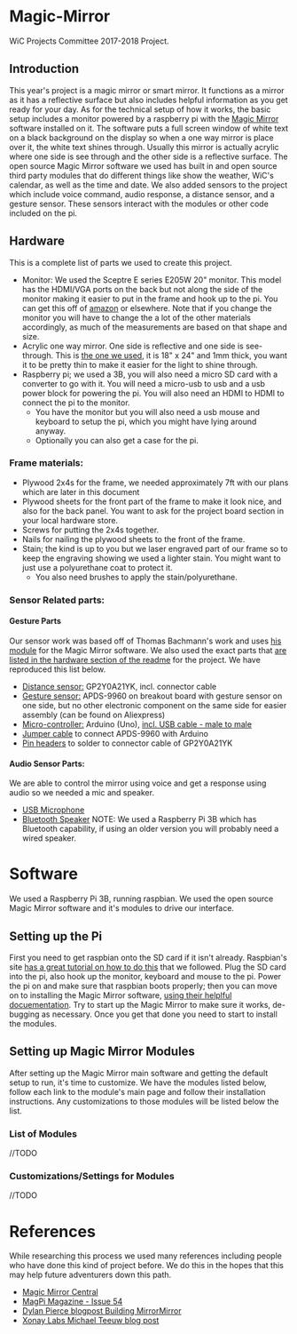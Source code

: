# Magic-Mirror
WiC Projects Committee 2017-2018 Project.

## Introduction
This year's project is a magic mirror or smart mirror. It functions as a mirror as it has a reflective surface but also includes helpful information as you get ready for your day. As for the technical setup of how it works, the basic setup includes a monitor powered by a raspberry pi with the [Magic Mirror](https://magicmirror.builders/) software installed on it. The software puts a full screen window of white text on a black background on the display so when a one way mirror is place over it, the white text shines through. Usually this mirror is actually acrylic where one side is see through and the other side is a reflective surface. The open source Magic Mirror software we used has built in and open source third party modules that do different things like show the weather, WiC's calendar, as well as the time and date. We also added sensors to the project which include voice command, audio response, a distance sensor, and a gesture sensor. These sensors interact with the modules or other code included on the pi.

## Hardware
This is a complete list of parts we used to create this project.

- Monitor: We used the Sceptre E series E205W 20" monitor. This model has the HDMI/VGA ports on the back but not along the side of the monitor making it easier to put in the frame and hook up to the pi. You can get this off of [amazon](https://www.amazon.com/Sceptre-E205W-1600-V1-LED-Lit-Monitor/dp/B00S8W8QMG/ref=as_li_ss_tl?ie=UTF8&qid=1473453637&sr=8-11&keywords=led%2Bmonitor&linkCode=sl1&tag=gjhug1-20&linkId=682d1cdafd514bdc5d7574a53848e341&th=1) or elsewhere. Note that if you change the monitor you will have to change the a lot of the other materials accordingly, as much of the measurements are based on that shape and size.
- Acrylic one way mirror. One side is reflective and one side is see-through. This is [the one we used](https://www.amazon.com/gp/product/B01CZ35XWY/ref=as_li_ss_tl?ie=UTF8&psc=1&linkCode=sl1&tag=gjhug1-20&linkId=5b62ea56680f9cf4a33e5db6234da0c4), it is 18" x 24" and 1mm thick, you want it to be pretty thin to make it easier for the light to shine through.
- Raspberry pi; we used a 3B, you will also need a micro SD card with a converter to go with it. You will need a micro-usb to usb and a usb power block for powering the pi. You will also need an HDMI to HDMI to connect the pi to the monitor.
    - You have the monitor but you will also need a usb mouse and keyboard to setup the pi, which you might have lying around anyway.
    - Optionally you can also get a case for the pi.

### Frame materials:
- Plywood 2x4s for the frame, we needed approximately 7ft with our plans which are later in this document
- Plywood sheets for the front part of the frame to make it look nice, and also for the back panel. You want to ask for the project board section in your local hardware store.
- Screws for putting the 2x4s together.
- Nails for nailing the plywood sheets to the front of the frame.
- Stain; the kind is up to you but we laser engraved part of our frame so to keep the engraving showing we used a lighter stain. You might want to just use a polyurethane coat to protect it.
    - You also need brushes to apply the stain/polyurethane.

### Sensor Related parts:
#### Gesture Parts
Our sensor work was based off of Thomas Bachmann's work and uses [his module](https://github.com/thobach/MMM-Gestures) for the Magic Mirror software. We also used the exact parts that [are listed in the hardware section of the readme](https://github.com/thobach/MMM-Gestures#hardware-setup) for the project. We have reproduced this list below.
- [Distance sensor:](https://www.amazon.com/GP2Y0A21YK0F-Sharp-Distance-10-80cm-Compatible/dp/B00IMOSEJA/ref=sr_1_sc_2?ie=UTF8&qid=1516763743&sr=8-2-spell&keywords=GP2Y0A21YK) GP2Y0A21YK, incl. connector cable
- [Gesture sensor:](https://www.amazon.com/Gowoops-APDS-9960-Recognition-Direction-Proximity/dp/B075651R2V/ref=sr_1_2?ie=UTF8&qid=1516763965&sr=8-2&keywords=APDS-9960
) APDS-9960 on breakout board with gesture sensor on one side, but no other electronic component on the same side for easier assembly (can be found on Aliexpress)
- [Micro-controller:](https://www.amazon.com/Elegoo-Board-ATmega328P-ATMEGA16U2-Arduino/dp/B01EWOE0UU/ref=sr_1_2_sspa?s=electronics&ie=UTF8&qid=1516765015&sr=1-2-spons&keywords=arduino+uno+with+usb&psc=1) Arduino (Uno), [incl. USB cable - male to male](https://www.amazon.com/UGREEN-Transfer-Enclosures-Printers-Cameras/dp/B00P0E394U/ref=sr_1_3?ie=UTF8&qid=1516765103&sr=8-3&keywords=usb%2Bto%2Busb&th=1)
- [Jumper cable](https://www.amazon.com/Haitronic-Multicolored-Breadboard-Arduino-raspberry/dp/B01LZF1ZSZ/ref=sr_1_1?ie=UTF8&qid=1516764623&sr=8-1&keywords=jumper+cable+arduino) to connect APDS-9960 with Arduino
- [Pin headers](https://www.amazon.com/OCR-Breakaway-Connector-Assortment-Arduino/dp/B01MQ48T2V/ref=sr_1_4?ie=UTF8&qid=1516764449&sr=8-4&keywords=pin+header) to solder to connector cable of GP2Y0A21YK

#### Audio Sensor Parts:
We are able to control the mirror using voice and get a response using audio so we needed a mic and speaker.
- [USB Microphone](https://www.amazon.com/eBerry-Adjustable-Microphone-Compatible-Recording/dp/B00UZY2YQE/ref=sr_1_6?ie=UTF8&qid=1516681229&sr=8-6&keywords=usb+microphone)
- [Bluetooth Speaker](https://www.amazon.com/NEWBEING-Wireless-Bluetooth-Handsfree-Slot%EF%BC%88Blue/dp/B0764CDY7Q/ref=sr_1_79?s=electronics&ie=UTF8&qid=1516682104&sr=1-79&keywords=speaker+bluetooth) NOTE: We used a Raspberry Pi 3B which has Bluetooth capability, if using an older version you will probably need a wired speaker.

# Software
We used a Raspberry Pi 3B, running raspbian. We used the open source Magic Mirror software and it's modules to drive our interface. 

## Setting up the Pi
First you need to get raspbian onto the SD card if it isn't already. Raspbian's site [has a great tutorial on how to do this](https://www.raspberrypi.org/documentation/installation/installing-images/README.md) that we followed. Plug the SD card into the pi, also hook up the monitor, keyboard and mouse to the pi. Power the pi on and make sure that raspbian boots properly; then you can move on to installing the Magic Mirror software, [using their helplful docuementation](https://github.com/MichMich/MagicMirror#usage). Try to start up the Magic Mirror to make sure it works, de-bugging as necessary. Once you get that done you need to start to install the modules.

## Setting up Magic Mirror Modules
After setting up the Magic Mirror main software and getting the default setup to run, it's time to customize. We have the modules listed below, follow each link to the module's main page and follow their installation instructions. Any customizations to those modules will be listed below the list.

### List of Modules
//TODO

### Customizations/Settings for Modules
//TODO

# References
While researching this process we used many references including people who have done this kind of project before. We do this in the hopes that this may help future adventurers down this path.

- [Magic Mirror Central](https://www.magicmirrorcentral.com/making-a-magic-mirror/)
- [MagPi Magazine - Issue 54](https://www.raspberrypi.org/magpi/issues/54/)
- [Dylan Pierce blogpost Building MirrorMirror](http://blog.dylanjpierce.com/raspberrypi/magicmirror/tutorial/2015/12/27/build-a-magic-mirror.html)
- [Xonay Labs Michael Teeuw blog post](http://michaelteeuw.nl/post/80391333672/magic-mirror-part-i-the-idea-the-mirror)

